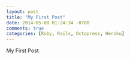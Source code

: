 ```yaml
---
layout: post
title: "My First Post"
date: 2014-05-08 01:24:34 -0700
comments: true
categories: [Ruby, Rails, Octopress, Heroku]
---
```


My First Post